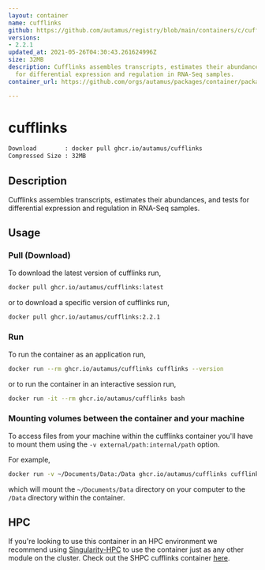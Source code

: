 ```yaml
---
layout: container
name: cufflinks
github: https://github.com/autamus/registry/blob/main/containers/c/cufflinks/spack.yaml
versions:
- 2.2.1
updated_at: 2021-05-26T04:30:43.261624996Z
size: 32MB
description: Cufflinks assembles transcripts, estimates their abundances, and tests
  for differential expression and regulation in RNA-Seq samples.
container_url: https://github.com/orgs/autamus/packages/container/package/cufflinks

---
```

# cufflinks
```bash 
Download        : docker pull ghcr.io/autamus/cufflinks
Compressed Size : 32MB
```

## Description
Cufflinks assembles transcripts, estimates their abundances, and tests for differential expression and regulation in RNA-Seq samples.

## Usage
### Pull (Download)
To download the latest version of cufflinks run,

```bash
docker pull ghcr.io/autamus/cufflinks:latest
```

or to download a specific version of cufflinks run,

```bash
docker pull ghcr.io/autamus/cufflinks:2.2.1
```
### Run
To run the container as an application run,
```bash
docker run --rm ghcr.io/autamus/cufflinks cufflinks --version
```

or to run the container in an interactive session run,
```bash
docker run -it --rm ghcr.io/autamus/cufflinks bash
```

### Mounting volumes between the container and your machine
To access files from your machine within the cufflinks container you'll have to mount them using the `-v external/path:internal/path` option.

For example,
```bash
docker run -v ~/Documents/Data:/Data ghcr.io/autamus/cufflinks cufflinks /Data/myData.csv
```
which will mount the `~/Documents/Data` directory on your computer to the `/Data` directory within the container.

## HPC
If you're looking to use this container in an HPC environment we recommend using [Singularity-HPC](https://singularity-hpc.readthedocs.io) to use the container just as any other module on the cluster. Check out the SHPC cufflinks container [here](https://singularityhub.github.io/singularity-hpc/r/ghcr.io-autamus-cufflinks/).